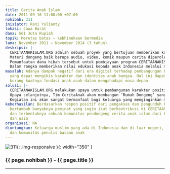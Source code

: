 ```yaml
---
title: Cerita Anak Islam
date: 2011-09-16 11:08:00 +07:00
nohibah: 311
inisiator: Rani Yulianty
lokasi: Jawa Barat
dana: 561 Juta Rupiah
topik: Meretas batas – kebhinekaan bermedia
lama: November 2011 – November 2014 (3 tahun)
deskripsi: |-
  CERITAANAKISLAM.ORG adalah sebuah proyek yang bertujuan memberikan kontribusi positif kepada anak bangsa melalui cerita-cerita Islam. Proyek ini disampaikan melalui media internet sehingga dapat diakses oleh masyarakat luas. Ada empat konten media yang terdapat di dalam proyek ini yaitu media video cerita, audio cerita, komik anak, serta cerita anak. Keempat media ini disajikan secara online untuk memenuhi kebutuhan anak-anak yang memiliki kecerdasan majemuk.
  Materi dongeng baik berupa audio, video, komik maupun cerita diperoleh dari para kontributor. Dan yang menarik lagi, ada dongeng-dongeng yang disampaikan oleh para tokoh ditingkat lokal maupun nasional seperti, artis, tokoh ulama, legislatif, bahkan eksekutif. Dengan memanfaatkan dana hibah Cipta Media, kami akan melanjutkan program CERITAANAKISLAM.ORG ditataran offline, dengan mendirikan ‘Rumah Dongeng’ yang memiliki program berupa kelas menulis gratis, kelas menggambar gratis, kelas mendongeng gratis, dan perpustakaan gratis serta memiliki studio editing dengan fasilitas internet untuk umum. ‘Rumah Dongeng’ ini dapat dijadikan wisata edukasi bagi anak-anak sekolah.
  Pemanfaatan dana hibah tersebut untuk pembiayaan program CERITAANAKISLAM.ORG beserta ‘Rumah Dongeng’ selama tiga tahun. Selain memanfaatkan dana hibah CIPTA MEDIA, CERITAANAKISLAM.ORG beserta ‘Rumah Dongeng’ memiliki program Wisata Edukasi untuk anak-anak sekolah. ‘Rumah Dongeng’ menyediakan paket Wisata Edukasi berupa workshop mendongeng, workshop menggambar, workshop pembuatan audio dan video dongeng, workshop membuat boneka jari, dan mendapat VDC Dongeng dan merchandise. Diharapkan dengan strategi tersebut, CERITAANAKISLAM.ORG dan ‘Rumah Dongeng’ dapat terus hidup dan berkembang.
  Dalam rangka memberikan nilai edukasi kepada anak Indonesia melalui media dongeng, kami melakukan kunjungan-kunjungan ke panti asuhan serta sekolah-sekolah dengan program bercerita bersama CERITAANAKISLAM.ORG
masalah: Adanya dampak negatif dari era digital terhadap pembangungan karakter bangsa
  yang dapat mengikis karakter dan identitas anak bangsa. Hal ini dapat menyebabkan
  kurang kuatnya fondasi anak-anak dalam mengahadapi masa depan
solusi: |-
  CERITAANAKISLAM.ORG melakukan upaya untuk pembangunan karakter positif pada anak-anak melalui media internet yang melibatkan empat konten media yaitu video cerita, audio cerita, komik, dan cerita anak yang mengandung nilai-nilai teladan bagi anak-anak. Konten-konten yang ada di www.ceritaanakislam.org dapat diunggah oleh pengunjung yang membutuhkan konten-konten berkualitas untuk keluarganya.
  Upaya selanjutnya, Tim CeritaAnak akan membangun ‘Rumah Dongeng’ yang memiliki program-program gratis untuk anak-anak, di antaranya kelas menulis gratis, kelas menggambar gratis, kelas mendongeng gratis, dan perpustakaan gratis serta tersedianya studio juga akses internet bagi pengunjung Rumah Dongeng. Selain itu, Tim CeritaAnakIslam akan melakukan roadshow ke panti-panti asuhan dengan mengadakan kegiatan menarik yang melibatkan anak-anak di Rumah Dongeng. Tujuannya untuk berbagi cerita dengan anak-anak yang ada di panti asuhan.
  Kegiatan ini akan sangat bermanfaat bagi keluarga yang menginginkan memiliki anak-anak berkarakter positif. Konten-konten yang ada di CERITAANAKISLAM.ORG dapat menjadi pengikat antara orang tua dan anak-anaknya. Selain itu, konten-konten di dalam CERITAANAKISLAM.ORG sangat bermanfaat bagi guru yang ingin mengajarkan nilai-nilai kebaikan melalui cerita. Guru dan pendidik akan memiliki bahan ajar yang menarik bagi murid-muridnya sehingga dapat mudah mengajarkan nilai positif kepada murid-murid. Proyek ini akan memberi keuntungan kepada keluarga muslim yang ada di Indonesia dan di luar negeri, para pendidik, dan komunitas penulis bacaan anak
keberhasilan: Berdasarkan respon positif dari pengakses dan pengunduh konten-konten,
  bertambah banyaknya peminat yang ingin ikut berkontribusi di CERITAANAKISLAM.ORG,
  dan terbentuknya sebuah komunitas pendongeng cerita anak islam dari berbagai kalangan
  dan usia
organisasi: NA
diuntungkan: Keluarga muslim yang ada di Indonesia dan di luar negeri, para pendidik,
  dan komunitas penulis bacaan anak
---
```


![311](/static/img/hibahcmb/311.png){: .img-responsive }{: width="350" }

### {{ page.nohibah }} - {{ page.title }}

---
